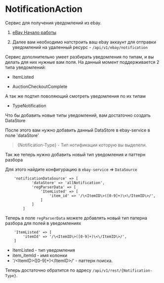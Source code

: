 # NotificationAction
Сервис для получения уведомлений из ebay.
  
1) [eBay Начало работы](Ebay.md)

2) Далее вам необходимо натстроить ваш ebay аккаунт для отправки уведомлений на 
удаленный ресурс - `/api/v1/ebay/notification`

Cервис дополнительно умеет разбирать уведомления по типам, и вы делать для них нужные вам поля.
На данный момент поддерживается 2 типа уведомлений:

* ItemListed

* AuctionCheckoutComplete

А так же подтип поволяющий смотреть уведомления по их типам

* TypeNotification

Что бы добавить новые типы уведомлений, вам достаточно создать  DataStore 

После этого вам нужно добавить данный DataStore в ebay-service в поле 'dataStore' 

> {Notification-Type} - Тип нотификации которую вы выделели.

Так же теперь нужно добавить новый тип уведомления и паттерн разбора

Для этого найдите конфигурацию в `ebay-service` => `DataSource`
```
    'notificationDataSource' => [
            'dataStore' => 'allNotification',
            'regParserData' => [
                'ItemListed' => [
                    'item_id' => '/\<ItemID\>([0-9]+)\<\/ItemID\>/',
                ]
            ]
        ]
```

Теперь в поле `regParserData` можете добавлять новый тип патерна разбора для полей в уведомлениях
```
    'ItemListed' => [
        'itemId' => '/\<ItemID\>([0-9]+)\<\/ItemID\>/',
    ]
```

* ItemListed - тип уведомления
* item_itemId - имя колонки 
* '/\<ItemID\>([0-9]+)\<\/ItemID\>/' - паттерн поиска.

Теперь достаточно обратится по адресу `/api/v1/rest/{Notification-Type}`.

